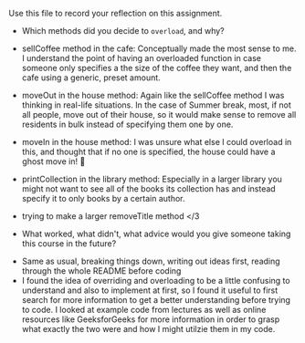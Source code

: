 Use this file to record your reflection on this assignment.

- Which methods did you decide to `overload`, and why?
* sellCoffee method in the cafe: Conceptually made the most sense to me. I understand the point of having an overloaded function in case someone only specifies a the size of the coffee they want, and then the cafe using a generic, preset amount. 

* moveOut in the house method: Again like the sellCoffee method I was thinking in real-life situations. In the case of Summer break, most, if not all people, move out of their house, so it would make sense to remove all residents in bulk instead of specifying them one by one. 
* moveIn in the house method: I was unsure what else I could overload in this, and thought that if no one is specified, the house could have a ghost move in! 👻

* printCollection in the library method: Especially in a larger library you might not want to see all of the books its collection has and instead specify it to only books by a certain author. 
* trying to make a larger removeTitle method </3


- What worked, what didn't, what advice would you give someone taking this course in the future?
* Same as usual, breaking things down, writing out ideas first, reading through the whole README before coding 
* I found the idea of overriding and overloading to be a little confusing to understand and also to implement at first, so I found it useful to first search for more information to get a better understanding before trying to code. I looked at example code from lectures as well as online resources like GeeksforGeeks for more information in order to grasp what exactly the two were and how I might utilzie them in my code. 
